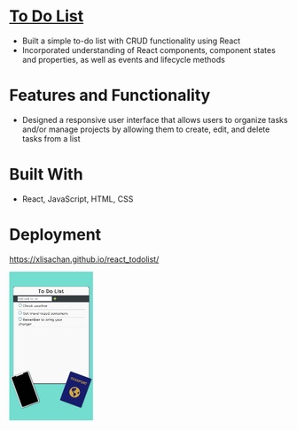# <a href="https://xlisachan.github.io/react_todolist/">To Do List</a>
* Built a simple to-do list with CRUD functionality using React
* Incorporated understanding of React components, component states and properties, as well as events and lifecycle methods

# Features and Functionality
* Designed a responsive user interface that allows users to organize tasks and/or manage projects by allowing them to create, edit, and delete tasks from a list

# Built With
* React, JavaScript, HTML, CSS

# Deployment
<a href="https://xlisachan.github.io/todolist/">https://xlisachan.github.io/react_todolist/</a>
<p>
   <img width="30%" height="auto" src="https://raw.githubusercontent.com/xlisachan/react_todolist/master/public/Screenshot-todolist.png"/>
</p>
